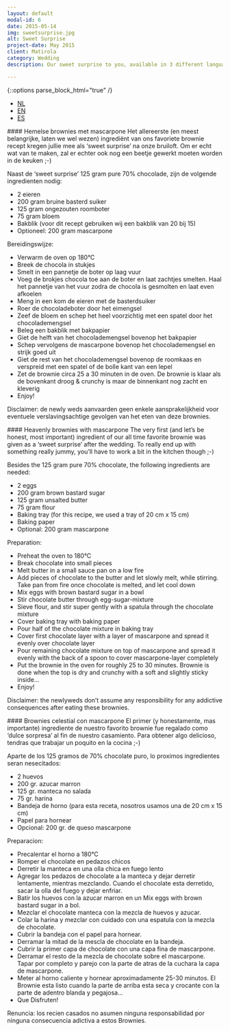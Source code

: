 ```yaml
---
layout: default
modal-id: 6
date: 2015-05-14
img: sweetsurprise.jpg
alt: Sweet Surprise
project-date: May 2015
client: Matirola
category: Wedding
description: Our sweet surprise to you, available in 3 different languages!<br />Don't forget to share your results!

---
```


{::options parse_block_html="true" /}
<div class="tabs">
<ul class="tab-links">
    <li class="active"><a href="#nl">NL</a></li>
    <li><a href="#en">EN</a></li>
    <li><a href="#es">ES</a></li>
</ul>

<div class="tab-content">
<div id="nl" class="tab active">
#### Hemelse brownies met mascarpone
Het allereerste (en meest belangrijke, laten we wel wezen) ingrediënt van ons favoriete brownie recept kregen jullie mee als ‘sweet surprise’ na onze bruiloft. Om er echt wat van te maken, zal er echter ook nog een beetje gewerkt moeten worden in de keuken ;-)

Naast de ‘sweet surprise’ 125 gram pure 70% chocolade, zijn de volgende ingredienten nodig: 

* 2 eieren
* 200 gram bruine basterd suiker
* 125 gram ongezouten roomboter
* 75 gram bloem
* Bakblik (voor dit recept gebruiken wij een bakblik van 20 bij 15)
* Optioneel: 200 gram mascarpone

Bereidingswijze:

* Verwarm de oven op 180°C
* Breek de chocola in stukjes
* Smelt in een pannetje de boter op laag vuur
* Voeg de brokjes chocola toe aan de boter en laat zachtjes smelten. Haal het pannetje van het vuur zodra de chocola is gesmolten en laat even afkoelen
* Meng in een kom de eieren met de basterdsuiker
* Roer de chocoladeboter door het eimengsel
* Zeef de bloem en schep het heel voorzichtig met een spatel door het chocolademengsel
* Beleg een bakblik met bakpapier
* Giet de helft van het chocolademengsel bovenop het bakpapier
* Schep vervolgens de mascarpone bovenop het chocolademengsel en strijk goed uit
* Giet de rest van het chocolademengsel bovenop de roomkaas en verspreid met een spatel of de bolle kant van een lepel
* Zet de brownie circa 25 a 30 minuten in de oven. De brownie is klaar als de bovenkant droog & crunchy is maar de binnenkant nog zacht en kleverig
* Enjoy!

Disclaimer: de newly weds aanvaarden geen enkele aansprakelijkheid voor eventuele verslavingsachtige gevolgen van het eten van deze brownies.
</div>

<div id="en" class="tab">
#### Heavenly brownies with mascarpone
The very first (and let’s be honest, most important) ingredient of our all time favorite brownie was given as a ‘sweet surprise’ after the wedding. To really end up with something really jummy, you’ll have to work a bit in the kitchen though ;-)

Besides the 125 gram pure 70% chocolate, the following ingredients are needed: 

* 2 eggs
* 200 gram brown bastard sugar
* 125 gram unsalted butter 
* 75 gram flour
* Baking tray (for this recipe, we used a tray of 20 cm x 15 cm) 
* Baking paper
* Optional: 200 gram mascarpone

Preparation:

* Preheat the oven to 180°C
* Break chocolate into small pieces
* Melt butter in a small sauce pan on a low fire 
* Add pieces of chocolate to the butter and let slowly melt, while stirring. Take pan from fire once chocolate is melted, and let cool down
* Mix eggs with brown bastard sugar in a bowl
* Stir chocolate butter through egg-sugar-mixture 
* Sieve flour, and stir super gently with a spatula through the chocolate mixture
* Cover baking tray with baking paper
* Pour half of the chocolate mixture in baking tray
* Cover first chocolate layer with a layer of mascarpone and spread it evenly over chocolate layer
* Pour remaining chocolate mixture on top of mascarpone and spread it evenly with the back of a spoon to cover mascarpone-layer completely
* Put the brownie in the oven for roughly 25 to 30 minutes. Brownie is done when the top is dry and crunchy with a soft and slightly sticky inside… 
* Enjoy!

Disclaimer: the newlyweds don’t assume any responsibility for any addictive consequences after eating these brownies.
</div>

<div id="es" class="tab">
#### Brownies celestial con mascarpone
El primer (y honestamente, mas importante) ingrediente de nuestro favorito brownie fue regalado como ‘dulce sorpresa’ al fin de nuestro casamiento. Para obtener algo delicioso, tendras que trabajar un poquito en la cocina ;-)

Aparte de los 125 gramos de 70% chocolate puro, lo proximos ingredientes seran nesecitados: 

* 2 huevos
* 200 gr. azucar marron
* 125 gr. manteca no salada 
* 75 gr. harina
* Bandeja de horno (para esta receta, nosotros usamos una de 20 cm x 15 cm) 
* Papel para hornear
* Opcional: 200 gr. de queso mascarpone

Preparacion:

* Precalentar el horno a 180°C
* Romper el chocolate en pedazos chicos
* Derretir la manteca en una olla chica en fuego lento
* Agregar los pedazos de chocolate a la manteca y dejar derretir lentamente, mientras mezclando. Cuando el chocolate esta derretido, sacar la olla del fuego y dejar enfriar.
* Batir los huevos con la azucar marron en un Mix eggs with brown bastard sugar in a bol.
* Mezclar el chocolate manteca con la mezcla de huevos y azucar.
* Colar la harina y mezclar con cuidado con una espatula con la mezcla de chocolate.
* Cubrir la bandeja con el papel para hornear.
* Derramar la mitad de la mescla de chocolate en la bandeja.
* Cubrir la primer capa de chocolate con una capa fina de mascarpone.
* Derramar el resto de la mezcla de chocolate sobre el mascarpone. Tapar por completo y parejo con la parte de atras de la cuchara la capa de mascarpone.
* Meter al horno caliente y hornear aproximadamente 25-30 minutos. El Brownie esta listo cuando la parte de arriba esta seca y crocante con la parte de adentro blanda y pegajosa… 
* Que Disfruten!

Renuncia: los recien casados no asumen ninguna responsabilidad por ninguna consecuencia adictiva a estos Brownies.
</div>
</div>
</div>

<br />